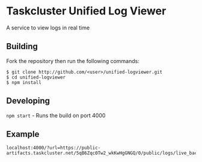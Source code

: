 # Taskcluster Unified Log Viewer
A service to view logs in real time

## Building
Fork the repository then run the following commands:
```
$ git clone http://github.com/<user>/unified-logviewer.git
$ cd unified-logviewer
$ npm install
```

## Developing
`npm start` - Runs the build on port 4000

## Example
```
localhost:4000/?url=https://public-artifacts.taskcluster.net/5qB6Zqc0Tw2_wkKwHgGNGQ/0/public/logs/live_backing.log
```
